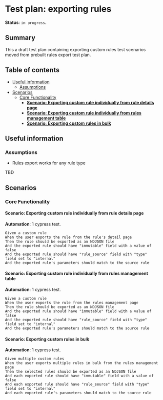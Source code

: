 # Test plan: exporting rules <!-- omit from toc -->

**Status**: `in progress`.

## Summary <!-- omit from toc -->

This a draft test plan containing exporting custom rules test scenarios moved from prebuilt rules export test plan.

## Table of contents <!-- omit from toc -->

<!--
Please use the "Markdown All in One" VS Code extension to keep the TOC in sync with the text:
https://marketplace.visualstudio.com/items?itemName=yzhang.markdown-all-in-one
-->

- [Useful information](#useful-information)
  - [Assumptions](#assumptions)
- [Scenarios](#scenarios)
  - [Core Functionality](#core-functionality)
    - [**Scenario: Exporting custom rule individually from rule details page**](#scenario-exporting-custom-rule-individually-from-rule-details-page)
    - [**Scenario: Exporting custom rule individually from rules management table**](#scenario-exporting-custom-rule-individually-from-rules-management-table)
    - [**Scenario: Exporting custom rules in bulk**](#scenario-exporting-custom-rules-in-bulk)

## Useful information

### Assumptions

- Rules export works for any rule type

TBD

## Scenarios

### Core Functionality

#### **Scenario: Exporting custom rule individually from rule details page**

**Automation**: 1 cypress test.

```Gherkin
Given a custom rule
When the user exports the rule from the rule's detail page
Then the rule should be exported as an NDJSON file
And the exported rule should have "immutable" field with a value of false
And the exported rule should have "rule_source" field with "type" field set to "internal"
And the exported rule's parameters should match to the source rule
```

#### **Scenario: Exporting custom rule individually from rules management table**

**Automation**: 1 cypress test.

```Gherkin
Given a custom rule
When the user exports the rule from the rules management page
Then the rule should be exported as an NDJSON file
And the exported rule should have "immutable" field with a value of false
And the exported rule should have "rule_source" field with "type" field set to "internal"
And the exported rule's parameters should match to the source rule
```

#### **Scenario: Exporting custom rules in bulk**

**Automation**: 1 cypress test.

```Gherkin
Given multiple custom rules
When the user exports multiple rules in bulk from the rules management page
Then the selected rules should be exported as an NDJSON file
And each exported rule should have "immutable" field with a value of false
And each exported rule should have "rule_source" field with "type" field set to "internal"
And each exported rule's parameters should match to the source rule
```
